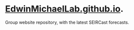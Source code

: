 # [EdwinMichaelLab.github.io](https://EdwinMichaelLab.github.io/).

Group website repository, with the latest SEIRCast forecasts.
